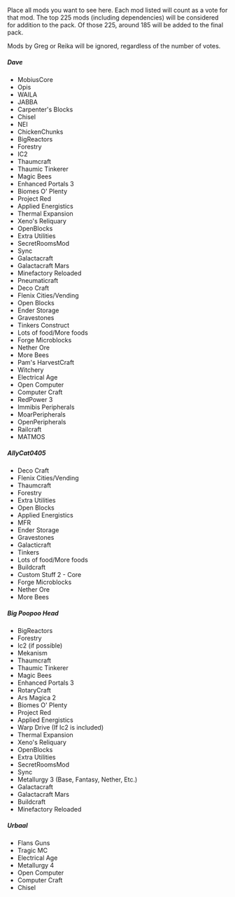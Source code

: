 Place all mods you want to see here. Each mod listed will count as a vote for that mod. The top 225 mods (including dependencies) will be considered for addition to the pack. Of those 225, around 185 will be added to the final pack.

Mods by Greg or Reika will be ignored, regardless of the number of votes.

##### Dave
* MobiusCore
* Opis
* WAILA
* JABBA
* Carpenter's Blocks
* Chisel
* NEI
* ChickenChunks
* BigReactors
* Forestry
* IC2
* Thaumcraft
* Thaumic Tinkerer
* Magic Bees
* Enhanced Portals 3
* Biomes O' Plenty
* Project Red
* Applied Energistics
* Thermal Expansion
* Xeno's Reliquary
* OpenBlocks
* Extra Utilities
* SecretRoomsMod
* Sync
* Galactacraft
* Galactacraft Mars
* Minefactory Reloaded
* Pneumaticraft
* Deco Craft
* Flenix Cities/Vending
* Open Blocks
* Ender Storage
* Gravestones
* Tinkers Construct
* Lots of food/More foods
* Forge Microblocks
* Nether Ore
* More Bees
* Pam's HarvestCraft
* Witchery
* Electrical Age
* Open Computer
* Computer Craft
* RedPower 3
* Immibis Peripherals
* MoarPeripherals
* OpenPeripherals
* Railcraft
* MATMOS

##### AllyCat0405
* Deco Craft
* Flenix Cities/Vending
* Thaumcraft
* Forestry
* Extra Utilities
* Open Blocks
* Applied Energistics
* MFR
* Ender Storage
* Gravestones
* Galacticraft
* Tinkers
* Lots of food/More foods
* Buildcraft
* Custom Stuff 2 - Core
* Forge Microblocks
* Nether Ore
* More Bees

##### Big Poopoo Head
* BigReactors
* Forestry
* Ic2 (if possible)
* Mekanism
* Thaumcraft
* Thaumic Tinkerer
* Magic Bees
* Enhanced Portals 3
* RotaryCraft
* Ars Magica 2
* Biomes O' Plenty
* Project Red
* Applied Energistics
* Warp Drive (If Ic2 is included)
* Thermal Expansion
* Xeno's Reliquary
* OpenBlocks
* Extra Utilities
* SecretRoomsMod
* Sync
* Metallurgy 3 (Base, Fantasy, Nether, Etc.)
* Galactacraft
* Galactacraft Mars
* Buildcraft
* Minefactory Reloaded

##### Urbaal
* Flans Guns
* Tragic MC
* Electrical Age
* Metallurgy 4
* Open Computer
* Computer Craft
* Chisel
